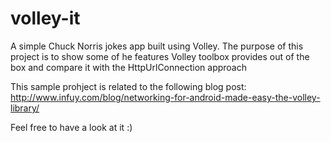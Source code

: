 # volley-it
A simple Chuck Norris jokes app built using Volley. The purpose of this project is to show some of he features Volley toolbox provides out of the box and compare it with the HttpUrlConnection approach

This sample prohject is related to the following blog post: http://www.infuy.com/blog/networking-for-android-made-easy-the-volley-library/

Feel free to have a look at it :)

